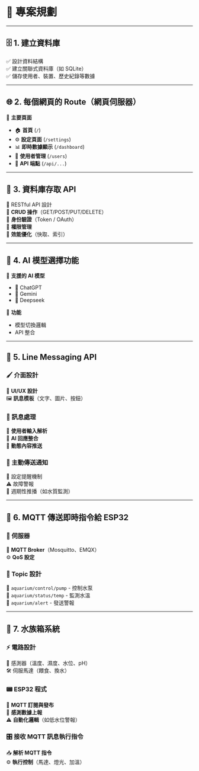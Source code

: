 # 📌 專案規劃

---

## 🗄️ 1. 建立資料庫
✅ 設計資料結構  
✅ 建立關聯式資料庫（如 SQLite）  
✅ 儲存使用者、裝置、歷史紀錄等數據  

---

## 🌐 2. 每個網頁的 Route（網頁伺服器）
📍 **主要頁面**
- 🏠 **首頁** (`/`)
- ⚙️ **設定頁面** (`/settings`)
- 📊 **即時數據顯示** (`/dashboard`)
- 👥 **使用者管理** (`/users`)
- 🔌 **API 端點** (`/api/...`)

---

## 🔗 3. 資料庫存取 API
🔹 RESTful API 設計  
🔹 **CRUD 操作**（GET/POST/PUT/DELETE）  
🔹 **身份驗證**（Token / OAuth）  
🔹 **權限管理**  
🔹 **效能優化**（快取、索引）  

---

## 🤖 4. AI 模型選擇功能
🎯 **支援的 AI 模型**
- 🧠 ChatGPT
- 🔮 Gemini
- 📡 Deepseek

🔀 **功能**
- 模型切換邏輯  
- API 整合  

---

## 💬 5. Line Messaging API
### 🖌️ 介面設計
🎨 **UI/UX 設計**  
🖼️ **訊息模板**（文字、圖片、按鈕）  

### 📨 訊息處理
📝 **使用者輸入解析**  
🤖 **AI 回應整合**  
📡 **動態內容推送**  

### 📢 主動傳送通知
🔔 設定提醒機制  
⚠️ 故障警報  
📅 週期性推播（如水質監測）  

---

## 📡 6. MQTT 傳送即時指令給 ESP32
### 🏢 伺服器
🔌 **MQTT Broker**（Mosquitto、EMQX）  
⚙️ **QoS 設定**  

### 📡 Topic 設計
🔹 `aquarium/control/pump` - 控制水泵  
🔹 `aquarium/status/temp` - 監測水溫  
🔹 `aquarium/alert` - 發送警報  

---

## 🐠 7. 水族箱系統
### ⚡ 電路設計
🔬 感測器（溫度、濕度、水位、pH）  
🛠️ 伺服馬達（餵食、換水）  

### 📟 ESP32 程式
🔗 **MQTT 訂閱與發布**  
📡 **感測數據上報**  
⚠️ **自動化邏輯**（如低水位警報）  

### 🎛️ 接收 MQTT 訊息執行指令
📥 **解析 MQTT 指令**  
⚙️ **執行控制**（馬達、燈光、加溫）  
